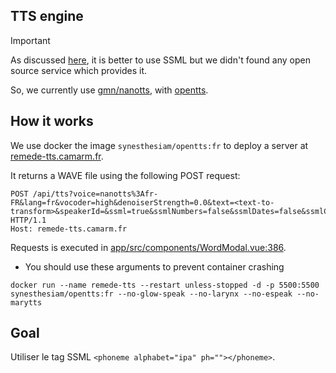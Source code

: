 ## TTS engine

> [!IMPORTANT]
> As discussed [here](https://github.com/camarm-dev/remede/discussions/65), it is better to use SSML but we didn't found any open source service which provides it.
> 
> So, we currently use [gmn/nanotts](https://github.com/gmn/nanotts), with [opentts](https://github.com/synesthesiam/opentts).


## How it works

We use docker the image `synesthesiam/opentts:fr` to deploy a server at [remede-tts.camarm.fr](https://remede-tts.camarm.fr).

It returns a WAVE file using the following POST request:
```http request
POST /api/tts?voice=nanotts%3Afr-FR&lang=fr&vocoder=high&denoiserStrength=0.0&text=<text-to-transform>&speakerId=&ssml=true&ssmlNumbers=false&ssmlDates=false&ssmlCurrency=false&cache=true
HTTP/1.1
Host: remede-tts.camarm.fr
```

Requests is executed in [app/src/components/WordModal.vue:386](../app/src/components/WordModal.vue).

- You should use these arguments to prevent container crashing 
```shell
docker run --name remede-tts --restart unless-stopped -d -p 5500:5500 synesthesiam/opentts:fr --no-glow-speak --no-larynx --no-espeak --no-marytts
```

## Goal

Utiliser le tag SSML `<phoneme alphabet="ipa" ph=""></phoneme>`.

